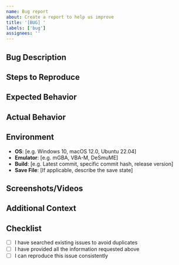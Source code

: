 ```yaml
---
name: Bug report
about: Create a report to help us improve
title: '[BUG] '
labels: ['bug']
assignees: ''
---
```


## Bug Description
<!-- A clear and concise description of what the bug is -->

## Steps to Reproduce


## Expected Behavior
<!-- A clear and concise description of what you expected to happen -->

## Actual Behavior
<!-- A clear and concise description of what actually happened -->

## Environment
- **OS**: [e.g. Windows 10, macOS 12.0, Ubuntu 22.04]
- **Emulator**: [e.g. mGBA, VBA-M, DeSmuME]
- **Build**: [e.g. Latest commit, specific commit hash, release version]
- **Save File**: [If applicable, describe the save state]

## Screenshots/Videos
<!-- If applicable, add screenshots or videos to help explain the problem -->

## Additional Context
<!-- Add any other context about the problem here, such as save files, specific Pokemon, etc. -->

## Checklist
- [ ] I have searched existing issues to avoid duplicates
- [ ] I have provided all the information requested above
- [ ] I can reproduce this issue consistently
```

